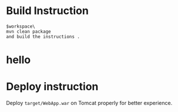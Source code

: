 

# Build Instruction


```
$workspace\
mvn clean package
and build the instructions .

```
# hello

# Deploy instruction

Deploy ```target/WebApp.war``` on Tomcat properly for better experience.

